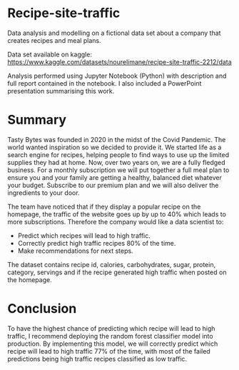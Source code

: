 # Recipe-site-traffic
Data analysis and modelling on a fictional data set about a company that creates recipes and meal plans.

Data set available on kaggle: https://www.kaggle.com/datasets/nourelimane/recipe-site-traffic-2212/data

Analysis performed using Jupyter Notebook (Python) with description and full report contained in the notebook.
I also included a PowerPoint presentation summarising this work.

# Summary

Tasty Bytes was founded in 2020 in the midst of the Covid Pandemic. The world wanted inspiration so we decided to provide it. We started life as a search engine for recipes, helping people to find ways to use up the limited supplies they had at home. Now, over two years on, we are a fully fledged business. For a monthly subscription we will put together a full meal plan to ensure you and your family are getting a healthy, balanced diet whatever your budget. Subscribe to our premium plan and we will also deliver the ingredients to your door.

The team have noticed that if they display a popular recipe on the homepage, the traffic of the website goes up by up to 40% which leads to more subscriptions. Therefore the company would like a data scientist to:

- Predict which recipes will lead to high traffic.
- Correctly predict high traffic recipes 80% of the time.
- Make recommendations for next steps.

The dataset contains recipe id, calories, carbohydrates, sugar, protein, category, servings and if the recipe generated high traffic when posted on the homepage.

# Conclusion

To have the highest chance of predicting which recipe will lead to high traffic, I recommend deploying the random forest classifier model into production. By implementing this model, we will correctly predict which recipe will lead to high traffic 77% of the time, with most of the failed predictions being high traffic recipes classified as low traffic.
